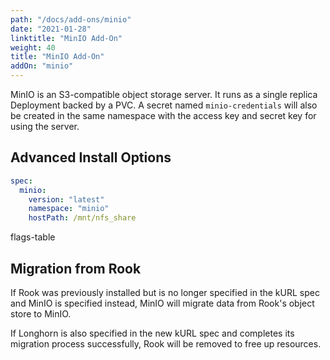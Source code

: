 ```yaml
---
path: "/docs/add-ons/minio"
date: "2021-01-28"
linktitle: "MinIO Add-On"
weight: 40
title: "MinIO Add-On"
addOn: "minio"
---
```

MinIO is an S3-compatible object storage server.
It runs as a single replica Deployment backed by a PVC.
A secret named `minio-credentials` will also be created in the same namespace with the access key and secret key for using the server.

## Advanced Install Options

```yaml
spec:
  minio:
    version: "latest"
    namespace: "minio"
    hostPath: /mnt/nfs_share
```

flags-table

## Migration from Rook

If Rook was previously installed but is no longer specified in the kURL spec and MinIO is specified instead, MinIO will migrate data from Rook's object store to MinIO.

If Longhorn is also specified in the new kURL spec and completes its migration process successfully, Rook will be removed to free up resources.
